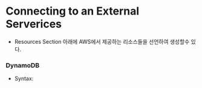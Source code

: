 # Connecting to an External Serverices
- Resources Section 아래에 AWS에서 제공하는 리소스들을 선언하여 생성할수 있다.
  
### DynamoDB 
- Syntax: 
```
```
